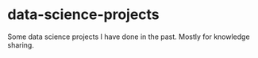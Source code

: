 # data-science-projects
Some data science projects I have done in the past. Mostly for knowledge sharing. 
